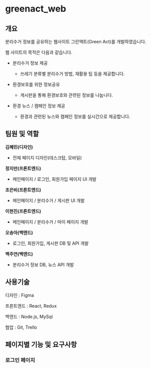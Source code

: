 # greenact_web

## 개요

분리수거 정보를 공유하는 웹사이트 그린액트(Green Act)를 개발하였습니다.

웹 사이트의 목적은 다음과 같습니다.

- 분리수거 정보 제공

  - 쓰레기 분류별 분리수거 방법, 재활용 팁 등을 제공합니다.

- 환경보호를 위한 정보공유

  - 게시판을 통해 환경보호와 관련된 정보를 나눕니다.

- 환경 뉴스 / 캠페인 정보 제공

  - 환경과 관련된 뉴스와 캠페인 정보를 실시간으로 제공합니다.

## 팀원 및 역할

**김혜민(디자인)**

- 전체 페이지 디자인(데스크탑, 모바일)

**정지만(프론트엔드)**

- 메인페이지 / 로그인, 회원가입 페이지 UI 개발

**조은비(프론트엔드)**

- 메인페이지 / 분리수거 / 게시판 UI 개발

**이현진(프론트엔드)**

- 메인페이지 / 분리수거 / 마이 페이지 개발

**오송아(백엔드)**

- 로그인, 회원가입, 게시판 DB 및 API 개발

**백주연(백엔드)**

- 분리수거 정보 DB, 뉴스 API 개발

## 사용기술

디자인 : Figma

프론트엔드 : React, Redux

백엔드 : Node.js, MySql

협업 : Git, Trello

## 페이지별 기능 및 요구사항

### 로그인 페이지
